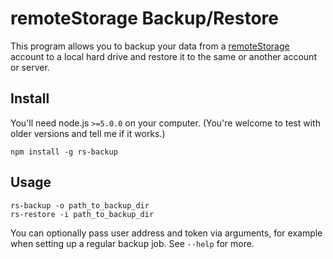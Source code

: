 # remoteStorage Backup/Restore

This program allows you to backup your data from a [remoteStorage][1] account to a
local hard drive and restore it to the same or another account or server.

## Install

You'll need node.js `>=5.0.0` on your computer. (You're welcome to test with
older versions and tell me if it works.)

    npm install -g rs-backup

## Usage

    rs-backup -o path_to_backup_dir
    rs-restore -i path_to_backup_dir

You can optionally pass user address and token via arguments, for example when
setting up a regular backup job. See `--help` for more.

[1]: https://remotestorage.io
